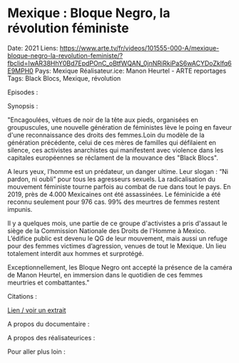 # Mexique : Bloque Negro, la révolution féministe

Date: 2021
Liens: https://www.arte.tv/fr/videos/101555-000-A/mexique-bloque-negro-la-revolution-feministe/?fbclid=IwAR38HhY0Bd7EpdPOnC_oBtfWQAN_0jnNRiRkiPaS6wACYDoZklfq6E9MPH0
Pays: Mexique
Réalisateur.ice: Manon Heurtel - ARTE reportages
Tags: Black Blocs, Mexique, révolution

Episodes : 

Synopsis : 

"Encagoulées, vêtues de noir de la tête aux pieds, organisées en groupuscules, une nouvelle génération de féministes lève le poing en faveur d'une reconnaissance des droits des femmes.Loin du modèle de la génération précédente, celui de ces mères de familles qui défilaient en silence, ces activistes anarchistes qui manifestent avec violence dans les capitales européennes se réclament de la mouvance des "Black Blocs".

A leurs yeux, l’homme est un prédateur, un danger ultime. Leur slogan : “Ni pardon, ni oubli” pour tous les agresseurs sexuels. La radicalisation du mouvement féministe tourne parfois au combat de rue dans tout le pays. En 2019, près de 4.000 Mexicaines ont été assassinées. Le féminicide a été reconnu seulement pour 976 cas. 99% des meurtres de femmes restent impunis.

Il y a quelques mois, une partie de ce groupe d'activistes a pris d'assaut le siège de la Commission Nationale des Droits de l'Homme à Mexico. L’édifice public est devenu le QG de leur mouvement, mais aussi un refuge pour des femmes victimes d’agression, venues de tout le Mexique. Un lieu totalement interdit aux hommes et surprotégé.

Exceptionnellement, les Bloque Negro ont accepté la présence de la caméra de Manon Heurtel, en immersion dans le quotidien de ces femmes meurtries et combattantes."

Citations : 

[Lien / voir un extrait](https://www.arte.tv/fr/videos/101555-000-A/mexique-bloque-negro-la-revolution-feministe/) 

A propos du documentaire : 

A propos des réalisateurices : 

Pour aller plus loin :